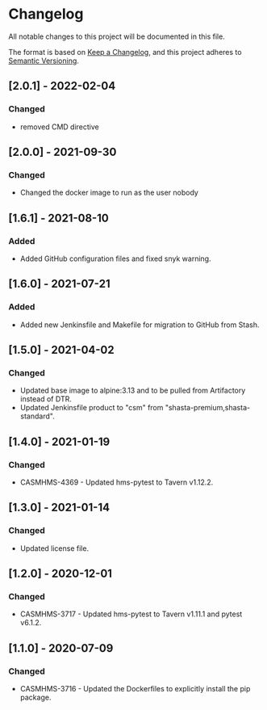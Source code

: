 # Changelog

All notable changes to this project will be documented in this file.

The format is based on [Keep a Changelog](https://keepachangelog.com/en/1.0.0/),
and this project adheres to [Semantic Versioning](https://semver.org/spec/v2.0.0.html).

<!--
Guiding Principles:
* Changelogs are for humans, not machines.
* There should be an entry for every single version.
* The same types of changes should be grouped.
* Versions and sections should be linkable.
* The latest version comes first.
* The release date of each version is displayed.
* Mention whether you follow Semantic Versioning.

Types of changes:
Added - for new features
Changed - for changes in existing functionality
Deprecated - for soon-to-be removed features
Fixed - for any bug fixes
Removed - for now removed features
Security - in case of vulnerabilities
-->

## [2.0.1] - 2022-02-04

### Changed

- removed CMD directive

## [2.0.0] - 2021-09-30

### Changed

- Changed the docker image to run as the user nobody

## [1.6.1] - 2021-08-10

### Added

- Added GitHub configuration files and fixed snyk warning.

## [1.6.0] - 2021-07-21

### Added

- Added new Jenkinsfile and Makefile for migration to GitHub from Stash.

## [1.5.0] - 2021-04-02

### Changed

- Updated base image to alpine:3.13 and to be pulled from Artifactory instead of DTR.
- Updated Jenkinsfile product to "csm" from "shasta-premium,shasta-standard".

## [1.4.0] - 2021-01-19

### Changed

- CASMHMS-4369 - Updated hms-pytest to Tavern v1.12.2.

## [1.3.0] - 2021-01-14

### Changed

- Updated license file.

## [1.2.0] - 2020-12-01

### Changed

- CASMHMS-3717 - Updated hms-pytest to Tavern v1.11.1 and pytest v6.1.2.

## [1.1.0] - 2020-07-09

### Changed

- CASMHMS-3716 - Updated the Dockerfiles to explicitly install the pip package.
